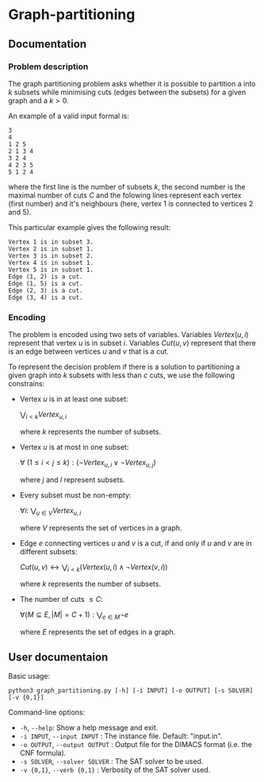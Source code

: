# Graph-partitioning

## Documentation

### Problem description

The graph partitioning problem asks whether it is possible to partition a into $k$ subsets while minimising cuts (edges between the subsets) for a given graph and a $k > 0$.

An example of a valid input formal is:

```
3
4
1 2 5
2 1 3 4
3 2 4
4 2 3 5
5 1 2 4
```
where the first line is the number of subsets $k$, the second number is the maximal number of cuts $C$ and the folowing lines represent each vertex (first number) and it's neighbours (here, vertex $1$ is connected to vertices $2$ and $5$).

This particular example gives the following result:

```
Vertex 1 is in subset 3.
Vertex 2 is in subset 1.
Vertex 3 is in subset 2.
Vertex 4 is in subset 1.
Vertex 5 is in subset 1.
Edge (1, 2) is a cut.
Edge (1, 5) is a cut.
Edge (2, 3) is a cut.
Edge (3, 4) is a cut.
```

### Encoding

The problem is encoded using two sets of variables. Variables $Vertex(u, i)$ represent that vertex $u$ is in subset $i$. Variables $Cut(u, v)$ represent that there is an edge between vertices $u$ and $v$ that is a cut.

To represent the decision problem if there is a solution to partitioning a given graph into $k$ subsets with less than $c$ cuts, we use the following constrains:

- Vertex $u$ is in at least one subset:

    $\bigvee_{i<k} Vertex_{u,i}$
    
    where $k$ represents the number of subsets.

- Vertex $u$ is at most in one subset:

    $\forall{\ (1\le i< j\le k)}:(\neg Vertex_{u,i} \vee \neg Vertex_{u,j})$

    where $j$ and $l$ represent subsets.

- Every subset must be non-empty:

    $\forall{i}:\ \bigvee_{u\in V} Vertex_{u,i}$

    where $V$ represents the set of vertices in a graph.

- Edge $e$ connecting vertices $u$ and $v$ is a cut, if and only if $u$ and $v$ are in different subsets:

    $Cut(u,v) \leftrightarrow \bigvee_{i < k} (Vertex(u, i) \land \neg Vertex(v, i))$ 
    
    where $k$ represents the number of subsets.

- The number of cuts $\le C$:

    $\forall (M\subseteq E, |M| = C + 1):\bigvee_{e \in M}\neg e$

    where $E$ represents the set of edges in a graph.

## User documentaion
Basic usage:
```
python3 graph_partitioning.py [-h] [-i INPUT] [-o OUTPUT] [-s SOLVER] [-v {0,1}]
```

Command-line options:

* `-h`, `--help`: Show a help message and exit.
* `-i INPUT`, `--input INPUT` : The instance file. Default: "input.in".
* `-o OUTPUT`, `--output OUTPUT` : Output file for the DIMACS format (i.e. the CNF formula).
* `-s SOLVER`, `--solver SOLVER` : The SAT solver to be used.
*  `-v {0,1}`, `--verb {0,1}` :  Verbosity of the SAT solver used.
